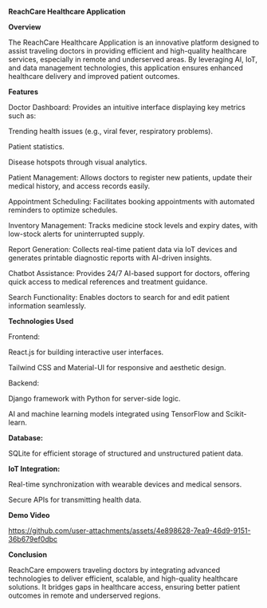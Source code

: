 **ReachCare Healthcare Application**

**Overview**

The ReachCare Healthcare Application is an innovative platform designed to assist traveling doctors in providing efficient and high-quality healthcare services, especially in remote and underserved areas. By leveraging AI, IoT, and data management technologies, this application ensures enhanced healthcare delivery and improved patient outcomes.

**Features**

Doctor Dashboard: Provides an intuitive interface displaying key metrics such as:

Trending health issues (e.g., viral fever, respiratory problems).

Patient statistics.

Disease hotspots through visual analytics.

Patient Management: Allows doctors to register new patients, update their medical history, and access records easily.

Appointment Scheduling: Facilitates booking appointments with automated reminders to optimize schedules.

Inventory Management: Tracks medicine stock levels and expiry dates, with low-stock alerts for uninterrupted supply.

Report Generation: Collects real-time patient data via IoT devices and generates printable diagnostic reports with AI-driven insights.

Chatbot Assistance: Provides 24/7 AI-based support for doctors, offering quick access to medical references and treatment guidance.

Search Functionality: Enables doctors to search for and edit patient information seamlessly.

**Technologies Used**

Frontend:

React.js for building interactive user interfaces.

Tailwind CSS and Material-UI for responsive and aesthetic design.

Backend:

Django framework with Python for server-side logic.

AI and machine learning models integrated using TensorFlow and Scikit-learn.

**Database:**

SQLite for efficient storage of structured and unstructured patient data.

**IoT Integration:**

Real-time synchronization with wearable devices and medical sensors.

Secure APIs for transmitting health data.


**Demo Video**

https://github.com/user-attachments/assets/4e898628-7ea9-46d9-9151-36b679ef0dbc

**Conclusion**

ReachCare empowers traveling doctors by integrating advanced technologies to deliver efficient, scalable, and high-quality healthcare solutions. It bridges gaps in healthcare access, ensuring better patient outcomes in remote and underserved regions.

